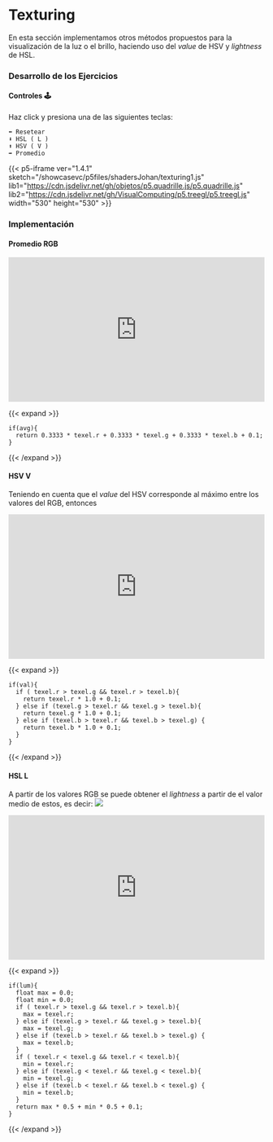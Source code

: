 # Texturing
En esta sección implementamos otros métodos propuestos para la visualización de la luz o el brillo, haciendo uso del *value* de HSV y *lightness* de HSL.

### **Desarrollo de los Ejercicios**
#### Controles 🕹️
Haz click y presiona una de las siguientes teclas:

    ⬅️ Resetear
    ⬇️ HSL ( L )
    ⬆️ HSV ( V )
    ➡️ Promedio

{{< p5-iframe ver="1.4.1" sketch="/showcasevc/p5files/shadersJohan/texturing1.js" lib1="https://cdn.jsdelivr.net/gh/objetos/p5.quadrille.js/p5.quadrille.js" lib2="https://cdn.jsdelivr.net/gh/VisualComputing/p5.treegl/p5.treegl.js" width="530" height="530" >}}


### **Implementación**

#### Promedio RGB
<div style="width:100%;height:0px;position:relative;padding-bottom:56.250%;"><iframe src="https://streamable.com/e/lf0l0i?autoplay=1" frameborder="0" width="100%" height="100%" allowfullscreen allow="autoplay" style="width:100%;height:100%;position:absolute;left:0px;top:0px;overflow:hidden;"></iframe></div>

{{< expand >}}

    if(avg){
      return 0.3333 * texel.r + 0.3333 * texel.g + 0.3333 * texel.b + 0.1;
    }

{{< /expand >}}

#### HSV V
Teniendo en cuenta que el *value* del HSV corresponde al máximo entre los valores del RGB, entonces

<div style="width:100%;height:0px;position:relative;padding-bottom:56.250%;"><iframe src="https://streamable.com/e/q7aemw?autoplay=1" frameborder="0" width="100%" height="100%" allowfullscreen allow="autoplay" style="width:100%;height:100%;position:absolute;left:0px;top:0px;overflow:hidden;"></iframe></div>

{{< expand >}}

    if(val){
      if ( texel.r > texel.g && texel.r > texel.b){
        return texel.r * 1.0 + 0.1;
      } else if (texel.g > texel.r && texel.g > texel.b){
        return texel.g * 1.0 + 0.1;
      } else if (texel.b > texel.r && texel.b > texel.g) {
        return texel.b * 1.0 + 0.1;
      }
    }

{{< /expand >}}

#### HSL L
A partir de los valores RGB se puede obtener el *lightness* a partir de el valor medio de estos, es decir:
<img src="https://wikimedia.org/api/rest_v1/media/math/render/svg/ec4d7f3233b1387bb2aaf0827aaf4e90508d1e76"  />

<div style="width:100%;height:0px;position:relative;padding-bottom:56.250%;"><iframe src="https://streamable.com/e/ij7tot?autoplay=1" frameborder="0" width="100%" height="100%" allowfullscreen allow="autoplay" style="width:100%;height:100%;position:absolute;left:0px;top:0px;overflow:hidden;"></iframe></div>

{{< expand >}}

    if(lum){
      float max = 0.0;
      float min = 0.0;
      if ( texel.r > texel.g && texel.r > texel.b){
        max = texel.r;
      } else if (texel.g > texel.r && texel.g > texel.b){
        max = texel.g;
      } else if (texel.b > texel.r && texel.b > texel.g) {
        max = texel.b;
      }
      if ( texel.r < texel.g && texel.r < texel.b){
        min = texel.r;
      } else if (texel.g < texel.r && texel.g < texel.b){
        min = texel.g;
      } else if (texel.b < texel.r && texel.b < texel.g) {
        min = texel.b;
      }
      return max * 0.5 + min * 0.5 + 0.1;
    }

{{< /expand >}}
